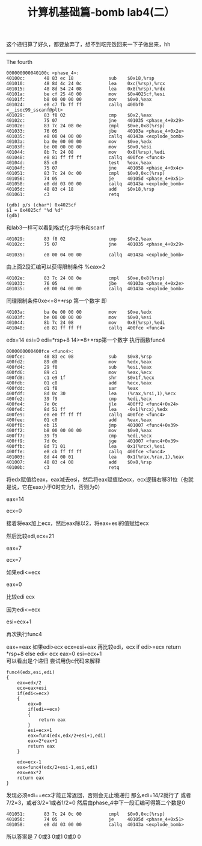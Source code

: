 ﻿---
layout: page
title: 计算机基础篇-bomb lab4(二）
category: 
    - blogs
---
这个递归算了好久，都要放弃了，想不到吃完饭回来一下子做出来，hh

----------
The fourth
```
000000000040100c <phase_4>:
40100c:       48 83 ec 18             sub    $0x18,%rsp
401010:       48 8d 4c 24 0c          lea    0xc(%rsp),%rcx
401015:       48 8d 54 24 08          lea    0x8(%rsp),%rdx
40101a:       be cf 25 40 00          mov    $0x4025cf,%esi
40101f:       b8 00 00 00 00          mov    $0x0,%eax
401024:       e8 c7 fb ff ff          callq  400bf0 <__isoc99_sscanf@plt>
401029:       83 f8 02                cmp    $0x2,%eax
40102c:       75 07                   jne    401035 <phase_4+0x29>
40102e:       83 7c 24 08 0e          cmpl   $0xe,0x8(%rsp)
401033:       76 05                   jbe    40103a <phase_4+0x2e>
401035:       e8 00 04 00 00          callq  40143a <explode_bomb>
40103a:       ba 0e 00 00 00          mov    $0xe,%edx
40103f:       be 00 00 00 00          mov    $0x0,%esi
401044:       8b 7c 24 08             mov    0x8(%rsp),%edi
401048:       e8 81 ff ff ff          callq  400fce <func4>
40104d:       85 c0                   test   %eax,%eax
40104f:       75 07                   jne    401058 <phase_4+0x4c>
401051:       83 7c 24 0c 00          cmpl   $0x0,0xc(%rsp)
401056:       74 05                   je     40105d <phase_4+0x51>
401058:       e8 dd 03 00 00          callq  40143a <explode_bomb>
40105d:       48 83 c4 18             add    $0x18,%rsp
401061:       c3                      retq
```

```
(gdb) p/s (char*) 0x4025cf
$1 = 0x4025cf "%d %d"
(gdb)
```
和lab3一样可以看到格式化字符串和scanf

```
401029:       83 f8 02                cmp    $0x2,%eax
40102c:       75 07                   jne    401035 <phase_4+0x29>
```
```
401035:       e8 00 04 00 00          callq  40143a <explode_bomb>
```
由上面2段汇编可以获得限制条件
%eax=2
```
40102e:       83 7c 24 08 0e          cmpl   $0xe,0x8(%rsp)
401033:       76 05                   jbe    40103a <phase_4+0x2e>
401035:       e8 00 04 00 00          callq  40143a <explode_bomb>
```
同理限制条件0xe<=8+*rsp 第一个数字
即
```
40103a:       ba 0e 00 00 00          mov    $0xe,%edx
40103f:       be 00 00 00 00          mov    $0x0,%esi
401044:       8b 7c 24 08             mov    0x8(%rsp),%edi
401048:       e8 81 ff ff ff          callq  400fce <func4>
```
edx=14
esi=0
edi=*rsp+8
14>=8+*rsp第一个数字
执行函数func4
```
0000000000400fce <func4>:
400fce:       48 83 ec 08             sub    $0x8,%rsp
400fd2:       89 d0                   mov    %edx,%eax
400fd4:       29 f0                   sub    %esi,%eax
400fd6:       89 c1                   mov    %eax,%ecx
400fd8:       c1 e9 1f                shr    $0x1f,%ecx
400fdb:       01 c8                   add    %ecx,%eax
400fdd:       d1 f8                   sar    %eax
400fdf:       8d 0c 30                lea    (%rax,%rsi,1),%ecx
400fe2:       39 f9                   cmp    %edi,%ecx
400fe4:       7e 0c                   jle    400ff2 <func4+0x24>
400fe6:       8d 51 ff                lea    -0x1(%rcx),%edx
400fe9:       e8 e0 ff ff ff          callq  400fce <func4>
400fee:       01 c0                   add    %eax,%eax
400ff0:       eb 15                   jmp    401007 <func4+0x39>
400ff2:       b8 00 00 00 00          mov    $0x0,%eax
400ff7:       39 f9                   cmp    %edi,%ecx
400ff9:       7d 0c                   jge    401007 <func4+0x39>
400ffb:       8d 71 01                lea    0x1(%rcx),%esi
400ffe:       e8 cb ff ff ff          callq  400fce <func4>
401003:       8d 44 00 01             lea    0x1(%rax,%rax,1),%eax
401007:       48 83 c4 08             add    $0x8,%rsp
40100b:       c3                      retq
```
将edx赋值给eax，eax减去esi，然后将eax赋值给ecx，ecx逻辑右移31位（也就是说，它在eax小于0时变为1，否则为0）

eax=14

ecx=0

接着将eax加上ecx，然后eax除以2，将eax+esi的值赋给ecx

然后比较edi,ecx=21

eax=7

ecx=7

如果edi<=ecx

eax=0

比较edi ecx

因为edi<=ecx

esi=ecx+1

再次执行func4

eax+=eax
如果edi>ecx
ecx=esi+eax
再比较edi，ecx
if edi>=ecx
    return *rsp+8
else  edi< ecx
    eax=0
    esi=ecx+1   
可以看出是个递归
尝试用伪c代码来解释
```
func4(edx,esi,edi)
{
    eax=edx/2
    ecx=eax+esi
    if(edi<=ecx)
    {
        eax=0
        if(edi==ecx)
        {
            return eax
        }
        esi=ecx+1
        eax=fun4(edx,edx/2+esi+1,edi)
        eax=2*eax+1
        return eax
    }
   
    edx=ecx-1
    eax=func4(edx/2+esi-1,esi,edi)
    eax=eax*2
    return eax
}
```
发现必须edi==ecx才能正常返回，否则会无止境递归
那么edi=14/2就行了
或者7/2=3，或者3/2=1或者1/2=0
然后由phase_4中下一段汇编可得第二个数是0
```
401051:       83 7c 24 0c 00          cmpl   $0x0,0xc(%rsp)
401056:       74 05                   je     40105d <phase_4+0x51>
401058:       e8 dd 03 00 00          callq  40143a <explode_bomb>
```
所以答案是 
7 0或3 0或1 0或0 0
